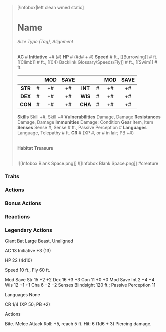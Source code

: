 > [!infobox|left clean wmed static]
> # Name
> *Size Type (Tag), Alignment*
> 
> | |
> | - |
> **AC** # **Initiative** +# (#)
> **HP** # (#d# + #)
> **Speed** # ft., [[Burrowing]] # ft. [[Climb]] # ft., [[04) Backlink Glossary/Speeds/Fly]] # ft., [[Swim]] # ft.
> 
> | | | MOD | SAVE | | | MOD | SAVE |
> | :-: | :-: | :-: | :-: | :-: | :-: | :-: | :-: |
> | **STR** | # | +# | +# | **INT** | # | +# | +# | 
> | **DEX** | # | +# | +# | **WIS** | # | +# | +# |
> | **CON** | # | +# | +# | **CHA** | # | +# | +# |
> **Skills** Skill +#, Skill +#
> **Vulnerabilities** Damage, Damage
> **Resistances** Damage, Damage
> **Immunities** Damage; Condition
> **Gear** Item, Item
> **Senses** Sense #, Sense # ft., Passive Perception #
> **Languages** Language, Telepathy # ft.
> **CR** # (XP #, or # in lair; PB +#)
>
> | |
> | - |
> **Habitat**
> **Treasure**
> 
> | |
> | - |
> ![[Infobox Blank Space.png]]
> ![[Infobox Blank Space.png]]
> #creature 


### Traits
### Actions
### Bonus Actions
### Reactions
### Legendary Actions
Giant Bat
Large Beast, Unaligned

AC 13 Initiative +3 (13)

HP 22 (4d10)

Speed 10 ft., Fly 60 ft.

Mod	Save
Str	15	+2	+2
Dex	16	+3	+3
Con	11	+0	+0
Mod	Save
Int	2	−4	−4
Wis	12	+1	+1
Cha	6	−2	−2
Senses Blindsight 120 ft.; Passive Perception 11

Languages None

CR 1/4 (XP 50; PB +2)

Actions

Bite. Melee Attack Roll: +5, reach 5 ft. Hit: 6 (1d6 + 3) Piercing damage.